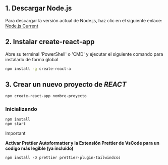 ## 1. Descargar Node.js
Para descargar la versión actual de Node.js, haz clic en el siguiente enlace: [Node.js Current](https://nodejs.org/en/download/current)

## 2. Instalar create-react-app
Abre su terminal 'PowerShell' o 'CMD' y ejecutar el siguiente comando para instalarlo de forma global
```bash
npm install -g create-react-a
```

## 3. Crear un nuevo proyecto de ***REACT***
```bash
npx create-react-app nombre-proyecto
```
### Inicializando

    npm install
    npm start

> [!IMPORTANT]
> **Activar Prettier Autoformatter y la Extensión Prettier de VsCode para un codigo más legible (ya incluído)**

    npm install -D prettier prettier-plugin-tailwindcss
